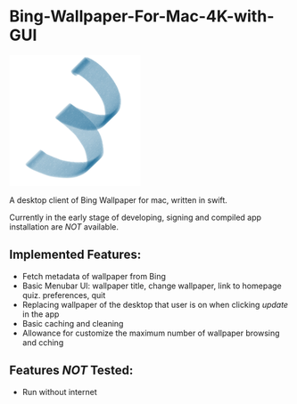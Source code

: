 # Bing-Wallpaper-For-Mac-4K-with-GUI
![logo](https://github.com/RuideFu/Bing-Wallpaper-For-Mac-4K-with-GUI/blob/main/icon.png)

A desktop client of Bing Wallpaper for mac, written in swift.

Currently in the early stage of developing, signing and compiled app installation are _NOT_ available.

## Implemented Features:

* Fetch metadata of wallpaper from Bing
* Basic Menubar UI: wallpaper title, change wallpaper, link to homepage quiz. preferences, quit
* Replacing wallpaper of the desktop that user is on when clicking _update_ in the app
* Basic caching and cleaning
* Allowance for customize the maximum number of wallpaper browsing and cching

## Features _NOT_ Tested:

* Run without internet

